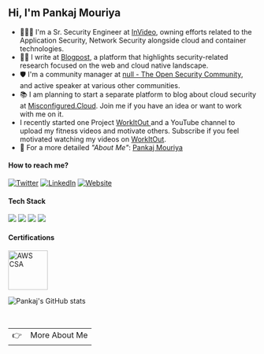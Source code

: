 ## Hi, I'm Pankaj Mouriya

<!-- <p align="center">
  <a href="https://www.pankajmouriya.com/">
    <img width="100" src="https://pankajmouriya.com/author/pankaj-mouriya/avatar_hu9d8315cfef8b7891ee09772504084d8f_410923_270x270_fill_lanczos_center_2.png" alt="logo" />
  </a>
</p> -->

- 👨🏻‍💻 I'm a Sr. Security Engineer at <a href='https://invideo.io/' target='_blank'>InVideo</a>, owning efforts related to the Application Security, Network Security alongside cloud and container technologies.
- ✍🏻 I write at <a href='https://blog.rootrwx.com/' target='_blank'>Blogpost</a>, a platform that highlights security-related research focused on the web and cloud native landscape.
- 🛡 I'm a community manager at <a href='https://null.community/' target='_blank'>null - The Open Security Community</a>, and active speaker at various other communities.
- 📚 I am planning to start a separate platform to blog about cloud security at <a href='https://misconfigured.cloud' target='_blank'>Misconfigured.Cloud</a>. Join me if you have an idea or want to work with me on it.
- I recently started one Project <a href='https://workitout.co.in/' target='_blank'> WorkItOut </a> and a YouTube channel to upload my fitness videos and motivate others. Subscribe if you feel motivated watching my videos on <a href='https://www.youtube.com/channel/UCBNABFqV_L7ZjoEDpp2p-TA' target='_blank'> WorkItOut</a>. 
- 💬 For a more detailed *"About Me"*: <a href='https://www.pankajmouriya.com' target='_blank'>Pankaj Mouriya</a>


#### How to reach me?
[![Twitter](https://img.shields.io/badge/-TWITTER-0077B5?style=for-the-badge&logo=twitter&logoColor=white)](https://twitter.com/Pankajmouriya_)
[![LinkedIn](https://img.shields.io/badge/-LINKEDIN-0077B5?style=for-the-badge&logo=linkedin&logoColor=white)](https://www.linkedin.com/in/pankajmouriya/)
[![Website](https://img.shields.io/badge/-WEBSITE-0077B5?style=for-the-badge&logo=jekyll&logoColor=white)](https://pankajmouriya.com)


#### Tech Stack
<!-- https://github.com/Ileriayo/markdown-badges -->
<img src="https://img.shields.io/badge/AWS%20-%23FF9900.svg?&style=for-the-badge&logo=amazon-aws&logoColor=white"/>&nbsp;<img src="https://img.shields.io/badge/Google%20Cloud%20-%234285F4.svg?&style=for-the-badge&logo=google-cloud&logoColor=white"/>&nbsp;<img src="https://img.shields.io/badge/docker%20-%230db7ed.svg?&style=for-the-badge&logo=docker&logoColor=white"/>&nbsp;<img src="https://img.shields.io/badge/kubernetes%20-%23326ce5.svg?&style=for-the-badge&logo=kubernetes&logoColor=white"/>


#### Certifications

<a href="https://www.credly.com/badges/25478fbc-c397-42fe-9446-35c7b78cd153" target="_blank"><img src="https://images.credly.com/size/680x680/images/53acdae5-d69f-4dda-b650-d02ed7a50dd7/image.png" class="cert" alt='AWS CSA' width="80px"></a>


![Pankaj's GitHub stats](https://github-readme-stats.vercel.app/api?username=pankajmouriya&theme=gotham&show_icons=true)

<br>
<a href="https://pankajmouriya.com/">
  <table align="right">
      <tr>
          <td>
            👉 &nbsp;&nbsp; More About Me
          </td>
      </tr>
  </table>
</a>
